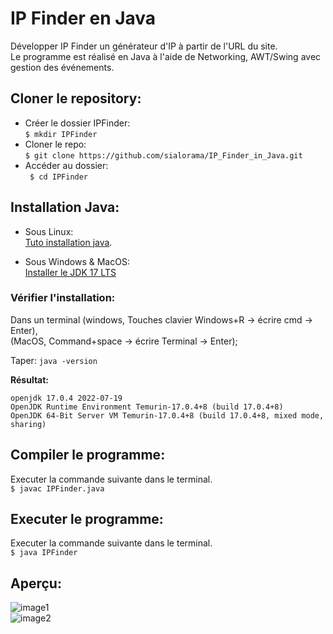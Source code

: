 # IP Finder en Java  

Développer IP Finder un générateur d'IP à partir de l'URL du site.  
Le programme est réalisé en Java à l'aide de Networking, AWT/Swing avec gestion des événements.  

## Cloner le repository:  

* Créer le dossier IPFinder:  
```$ mkdir IPFinder```  
* Cloner le repo:  
``` $ git clone https://github.com/sialorama/IP_Finder_in_Java.git ```  
* Accéder au dossier:  
``` $ cd IPFinder```

## Installation Java:  

* Sous Linux:  
[Tuto installation java](https://linuxhint.com/install_java_linux_mint/).  

* Sous Windows & MacOS:  
[Installer le JDK 17 LTS](https://www.adoptium.net)  
  
### Vérifier l'installation:  
Dans un terminal (windows, Touches clavier Windows+R -> écrire cmd -> Enter),  
(MacOS, Command+space -> écrire Terminal -> Enter);  

Taper: ``` java -version ```  
  
  
**Résultat:**
```  
openjdk 17.0.4 2022-07-19  
OpenJDK Runtime Environment Temurin-17.0.4+8 (build 17.0.4+8)  
OpenJDK 64-Bit Server VM Temurin-17.0.4+8 (build 17.0.4+8, mixed mode, sharing)    

```
## Compiler le programme:  
Executer la commande suivante dans le terminal.  
``` $ javac IPFinder.java ``` 

## Executer le programme:  
Executer la commande suivante dans le terminal.  
``` $ java IPFinder ```  

## Aperçu:  

![image1](./images/ipfinder1.png)  
![image2](./images/ipfinder2.png)  
